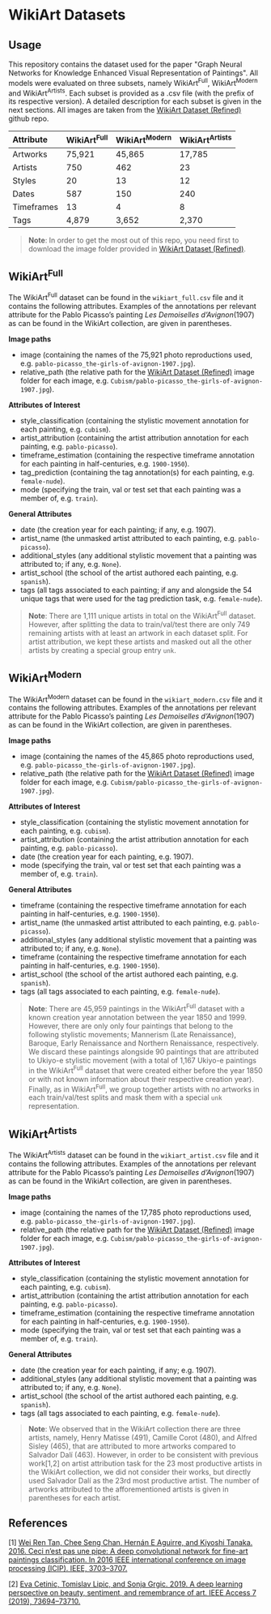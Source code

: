 WikiArt Datasets
====

## Usage

This repository contains the dataset used for the paper "Graph Neural Networks for Knowledge Enhanced Visual Representation of Paintings". All models were evaluated on three subsets, namely WikiArt<sup>Full</sup>, WikiArt<sup>Modern</sup> and WikiArt<sup>Artists</sup>. Each subset is provided as a .csv file (with the prefix of its respective version). A detailed description for each subset is given in the next sections. All images are taken from the [WikiArt Dataset (Refined)](https://github.com/cs-chan/ArtGAN/tree/master/WikiArt%20Dataset) github repo.


| Attribute  | WikiArt<sup>Full</sup> | WikiArt<sup>Modern</sup> | WikiArt<sup>Artists</sup> |
|:-|:-|:-|:-|
| Artworks   | 75,921                         | 45,865                           | 17,785                            |
| Artists    | 750                           | 462                             | 23                               |
| Styles     | 20                            | 13                              | 12                               |
| Dates      | 587                           | 150                             | 240                              |
| Timeframes | 13                            | 4                               | 8                                |
| Tags       | 4,879                          | 3,652                            | 2,370                             |



> **Note**: In order to get the most out of this repo, you need first to download the image folder provided in [WikiArt Dataset (Refined)](https://github.com/cs-chan/ArtGAN/tree/master/WikiArt%20Dataset).



## WikiArt<sup>Full</sup>

The WikiArt<sup>Full</sup> dataset can be found in the ```wikiart_full.csv``` file and it contains the following attributes. Examples of the annotations per relevant attribute for the Pablo Picasso’s painting *Les Demoiselles d’Avignon*(1907) as can be found in the WikiArt collection, are given in parentheses.

**Image paths**
* image (containing the names of the 75,921 photo reproductions used, e.g. ```pablo-picasso_the-girls-of-avignon-1907.jpg```).
* relative_path (the relative path for the [WikiArt Dataset (Refined)](https://github.com/cs-chan/ArtGAN/tree/master/WikiArt%20Dataset) image folder for each image, e.g. ```Cubism/pablo-picasso_the-girls-of-avignon-1907.jpg```).

**Attributes of Interest**
* style_classification (containing the stylistic movement annotation for each painting, e.g. ```cubism```).
* artist_attribution   (containing the artist attribution annotation for each painting, e.g. ```pablo-picasso```).
* timeframe_estimation (containing the respective timeframe annotation for each painting in half-centuries, e.g. ```1900-1950```).
* tag_prediction (containing the tag annotation(s) for each painting, e.g. ```female-nude```).
* mode (specifying the train, val or test set that each painting was a member of, e.g. ```train```). 

**General Attributes**
* date (the creation year for each painting; if any, e.g. 1907).
* artist_name  (the unmasked artist attributed to each painting, e.g. ```pablo-picasso```).
* additional_styles (any additional stylistic movement that a painting was attributed to; if any, e.g. ```None```).
* artist_school  (the school of the artist authored each painting, e.g. ```spanish```).
* tags (all tags associated to each painting; if any and alongside the 54 unique tags that were used for the tag prediction task, e.g. ```female-nude```).

> **Note**: There are 1,111 unique artists in total on the WikiArt<sup>Full</sup> dataset. However, after splitting the data to train/val/test there are only 749 remaining artists with at least an artwork in each dataset split. For artist attribution, we kept these artists and masked out all the other artists by creating a special group entry ```unk```.


## WikiArt<sup>Modern</sup>

The WikiArt<sup>Modern</sup> dataset can be found in the ```wikiart_modern.csv``` file and it contains the following attributes. Examples of the annotations per relevant attribute for the Pablo Picasso’s painting *Les Demoiselles d’Avignon*(1907) as can be found in the WikiArt collection, are given in parentheses.

**Image paths**
* image (containing the names of the 45,865 photo reproductions used, e.g. ```pablo-picasso_the-girls-of-avignon-1907.jpg```).
* relative_path (the relative path for the [WikiArt Dataset (Refined)](https://github.com/cs-chan/ArtGAN/tree/master/WikiArt%20Dataset) image folder for each image, e.g. ```Cubism/pablo-picasso_the-girls-of-avignon-1907.jpg```).

**Attributes of Interest**
* style_classification (containing the stylistic movement annotation for each painting, e.g. ```cubism```).
* artist_attribution   (containing the artist attribution annotation for each painting, e.g. ```pablo-picasso```).
* date (the creation year for each painting, e.g. 1907).
* mode (specifying the train, val or test set that each painting was a member of, e.g. ```train```).

**General Attributes**
* timeframe (containing the respective timeframe annotation for each painting in half-centuries, e.g. ```1900-1950```).
* artist_name  (the unmasked artist attributed to each painting, e.g. ```pablo-picasso```).
* additional_styles (any additional stylistic movement that a painting was attributed to; if any, e.g. ```None```).
* timeframe (containing the respective timeframe annotation for each painting in half-centuries, e.g. ```1900-1950```).
* artist_school  (the school of the artist authored each painting, e.g. ```spanish```).
* tags (all tags associated to each painting, e.g. ```female-nude```).

> **Note**: There are 45,959 paintings in the WikiArt<sup>Full</sup> dataset with a known creation year annotation between the year 1850 and 1999. However, there are only only four paintings that belong to the following stylistic movements; Mannerism (Late Renaissance), Baroque, Early Renaissance and Northern Renaissance, respectively. We discard these paintings alongside 90 paintings that are attributed to Ukiyo-e stylistic movement (with a total of 1,167 Ukiyo-e paintings in the WikiArt<sup>Full</sup> dataset that were created either before the year 1850 or with not known information about their respective creation year). Finally, as in WikiArt<sup>Full</sup>, we group together artists with no artworks in each train/val/test splits and mask them with a special ```unk``` representation.


## WikiArt<sup>Artists</sup>

The WikiArt<sup>Artists</sup> dataset can be found in the ```wikiart_artist.csv``` file and it contains the following attributes. Examples of the annotations per relevant attribute for the Pablo Picasso’s painting *Les Demoiselles d’Avignon*(1907) as can be found in the WikiArt collection, are given in parentheses.

**Image paths**
* image (containing the names of the 17,785 photo reproductions used, e.g. ```pablo-picasso_the-girls-of-avignon-1907.jpg```).
* relative_path (the relative path for the [WikiArt Dataset (Refined)](https://github.com/cs-chan/ArtGAN/tree/master/WikiArt%20Dataset) image folder for each image, e.g. ```Cubism/pablo-picasso_the-girls-of-avignon-1907.jpg```).

**Attributes of Interest**
* style_classification (containing the stylistic movement annotation for each painting, e.g. ```cubism```).
* artist_attribution   (containing the artist attribution annotation for each painting, e.g. ```pablo-picasso```).
* timeframe_estimation (containing the respective timeframe annotation for each painting in half-centuries, e.g. ```1900-1950```).
* mode (specifying the train, val or test set that each painting was a member of, e.g. ```train```).

**General Attributes**
* date (the creation year for each painting, if any; e.g. 1907).
* additional_styles (any additional stylistic movement that a painting was attributed to; if any, e.g. ```None```).
* artist_school  (the school of the artist authored each painting, e.g. ```spanish```).
* tags (all tags associated to each painting, e.g. ```female-nude```).

> **Note**: We observed that in the WikiArt collection there are three artists, namely, Henry Matisse (491), Camille Corot (480), and Alfred Sisley (465), that are attributed to more artworks compared to Salvador Dalí (463). However, in order to be consistent with previous work[1,2] on artist attribution task for the 23 most productive artists in the WikiArt collection, we did not consider their works, but directly used Salvador Dalí as the 23rd most productive artist. The number of artworks attributed to the afforementioned artists is given in parentheses for each artist.



## References

[1] [Wei Ren Tan, Chee Seng Chan, Hernán E Aguirre, and Kiyoshi Tanaka. 2016. Ceci n’est pas une pipe: A deep convolutional network for fine-art paintings classification. In 2016 IEEE international conference on image processing (ICIP). IEEE, 3703–3707.](https://github.com/cs-chan/ArtGAN/tree/master/ICIP-16)

[2] [Eva Cetinic, Tomislav Lipic, and Sonja Grgic. 2019. A deep learning perspective on beauty, sentiment, and remembrance of art. IEEE Access 7 (2019), 73694–73710.](https://ieeexplore.ieee.org/document/8731853)
